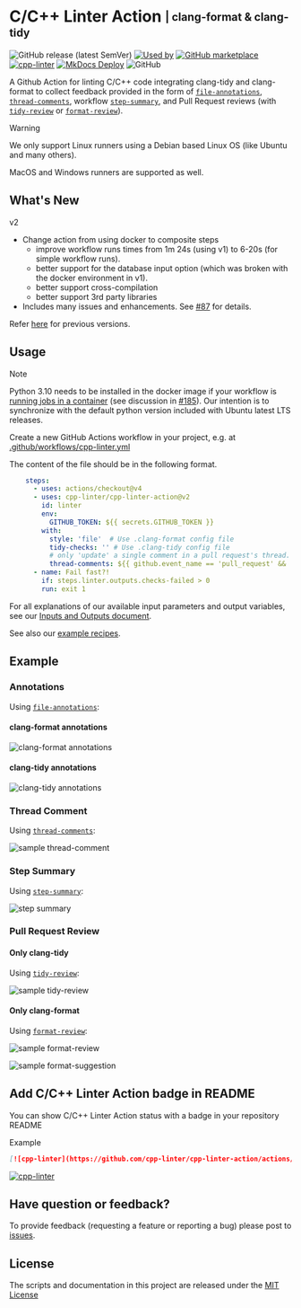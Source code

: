 [file-annotations]: https://cpp-linter.github.io/cpp-linter-action/inputs-outputs/#file-annotations
[thread-comments]: https://cpp-linter.github.io/cpp-linter-action/inputs-outputs/#thread-comments
[step-summary]: https://cpp-linter.github.io/cpp-linter-action/inputs-outputs/#step-summary
[tidy-review]: https://cpp-linter.github.io/cpp-linter-action/inputs-outputs/#tidy-review
[format-review]: https://cpp-linter.github.io/cpp-linter-action/inputs-outputs/#format-review

[io-doc]: https://cpp-linter.github.io/cpp-linter-action/inputs-outputs
[recipes-doc]: https://cpp-linter.github.io/cpp-linter-action/examples

[format-annotations-preview]: https://raw.githubusercontent.com/cpp-linter/cpp-linter-action/main/docs/images/annotations-clang-format.png
[tidy-annotations-preview]: https://raw.githubusercontent.com/cpp-linter/cpp-linter-action/main/docs/images/annotations-clang-tidy.png
[thread-comment-preview]: https://raw.githubusercontent.com/cpp-linter/cpp-linter-action/main/docs/images/comment.png
[step-summary-preview]: https://raw.githubusercontent.com/cpp-linter/cpp-linter-action/main/docs/images/step-summary.png
[tidy-review-preview]: https://raw.githubusercontent.com/cpp-linter/cpp-linter-action/main/docs/images/tidy-review.png
[format-review-preview]: https://raw.githubusercontent.com/cpp-linter/cpp-linter-action/main/docs/images/format-review.png
[format-suggestion-preview]: https://raw.githubusercontent.com/cpp-linter/cpp-linter-action/main/docs/images/format-suggestion.png

<!--README-start-->

# C/C++ Linter Action <sub><sup>| clang-format & clang-tidy</sup></sub>

![GitHub release (latest SemVer)](https://img.shields.io/github/v/release/cpp-linter/cpp-linter-action)
[![Used by](https://img.shields.io/static/v1?label=Used%20by&message=523&color=informational&logo=slickpic)](https://github.com/cpp-linter/cpp-linter-action/network/dependents)<!-- used by badge -->
[![GitHub marketplace](https://img.shields.io/badge/marketplace-C%2FC%2B%2B%20Linter-blue?logo=github)](https://github.com/marketplace/actions/c-c-linter)
[![cpp-linter](https://github.com/cpp-linter/cpp-linter-action/actions/workflows/cpp-linter.yml/badge.svg)](https://github.com/cpp-linter/cpp-linter-action/actions/workflows/cpp-linter.yml)
[![MkDocs Deploy](https://github.com/cpp-linter/cpp-linter-action/actions/workflows/mkdocs-deploy.yml/badge.svg)](https://github.com/cpp-linter/cpp-linter-action/actions/workflows/mkdocs-deploy.yml)
![GitHub](https://img.shields.io/github/license/cpp-linter/cpp-linter-action?label=license&logo=github)

A Github Action for linting C/C++ code integrating clang-tidy and clang-format
to collect feedback provided in the form of
[`file-annotations`][file-annotations], [`thread-comments`][thread-comments],
workflow [`step-summary`][step-summary], and Pull Request reviews (with
[`tidy-review`][tidy-review] or [`format-review`][format-review]).

> [!WARNING]
> We only support Linux runners using a Debian based Linux OS (like Ubuntu and many others).
>
> MacOS and Windows runners are supported as well.

## What's New

v2

* Change action from using docker to composite steps
  * improve workflow runs times from 1m 24s (using v1) to 6-20s (for simple workflow runs).
  * better support for the database input option (which was broken with the docker environment in v1).
  * better support cross-compilation
  * better support 3rd party libraries
* Includes many issues and enhancements. See [#87](https://github.com/cpp-linter/cpp-linter-action/issues/87) for details.

Refer [here](https://github.com/cpp-linter/cpp-linter-action/tree/v1) for previous versions.

## Usage

> [!NOTE]
> Python 3.10 needs to be installed in the docker image if your workflow is
> [running jobs in a container](https://docs.github.com/en/actions/using-jobs/running-jobs-in-a-container)
> (see discussion in [#185](https://github.com/cpp-linter/cpp-linter-action/issues/185)).
> Our intention is to synchronize with the default python version included with Ubuntu latest LTS releases.

Create a new GitHub Actions workflow in your project, e.g. at [.github/workflows/cpp-linter.yml](https://github.com/cpp-linter/cpp-linter-action/blob/main/.github/workflows/cpp-linter.yml)

The content of the file should be in the following format.

```yaml
    steps:
      - uses: actions/checkout@v4
      - uses: cpp-linter/cpp-linter-action@v2
        id: linter
        env:
          GITHUB_TOKEN: ${{ secrets.GITHUB_TOKEN }}
        with:
          style: 'file'  # Use .clang-format config file
          tidy-checks: '' # Use .clang-tidy config file
          # only 'update' a single comment in a pull request's thread.
          thread-comments: ${{ github.event_name == 'pull_request' && 'update' }}
      - name: Fail fast?!
        if: steps.linter.outputs.checks-failed > 0
        run: exit 1
```

For all explanations of our available input parameters and output variables, see our
[Inputs and Outputs document][io-doc].

See also our [example recipes][recipes-doc].

## Example

### Annotations

Using [`file-annotations`][file-annotations]:

#### clang-format annotations

![clang-format annotations][format-annotations-preview]

#### clang-tidy annotations

![clang-tidy annotations][tidy-annotations-preview]

### Thread Comment

Using [`thread-comments`][thread-comments]:

![sample thread-comment][thread-comment-preview]

### Step Summary

Using [`step-summary`][step-summary]:

![step summary][step-summary-preview]

### Pull Request Review

#### Only clang-tidy

Using [`tidy-review`][tidy-review]:

![sample tidy-review][tidy-review-preview]

#### Only clang-format

Using [`format-review`][format-review]:

![sample format-review][format-review-preview]

![sample format-suggestion][format-suggestion-preview]


## Add C/C++ Linter Action badge in README

You can show C/C++ Linter Action status with a badge in your repository README

Example

```markdown
[![cpp-linter](https://github.com/cpp-linter/cpp-linter-action/actions/workflows/cpp-linter.yml/badge.svg)](https://github.com/cpp-linter/cpp-linter-action/actions/workflows/cpp-linter.yml)
```

[![cpp-linter](https://github.com/cpp-linter/cpp-linter-action/actions/workflows/cpp-linter.yml/badge.svg)](https://github.com/cpp-linter/cpp-linter-action/actions/workflows/cpp-linter.yml)

## Have question or feedback?

To provide feedback (requesting a feature or reporting a bug) please post to [issues](https://github.com/cpp-linter/cpp-linter-action/issues).

## License

The scripts and documentation in this project are released under the [MIT License](https://github.com/cpp-linter/cpp-linter-action/blob/main/LICENSE)

<!--README-end-->
